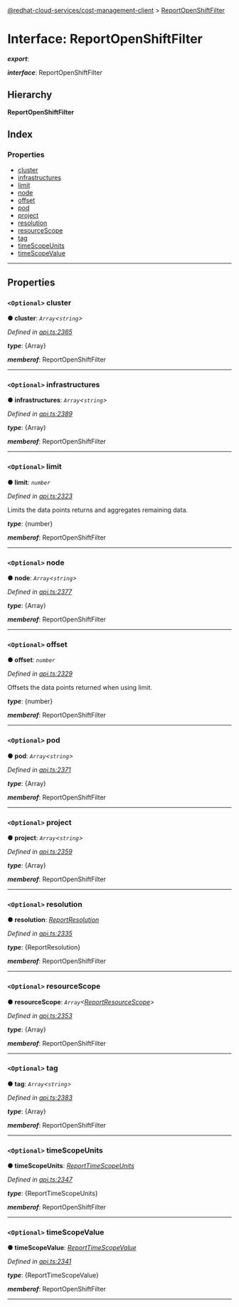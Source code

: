 [@redhat-cloud-services/cost-management-client](../README.md) > [ReportOpenShiftFilter](../interfaces/reportopenshiftfilter.md)

# Interface: ReportOpenShiftFilter

*__export__*: 

*__interface__*: ReportOpenShiftFilter

## Hierarchy

**ReportOpenShiftFilter**

## Index

### Properties

* [cluster](reportopenshiftfilter.md#cluster)
* [infrastructures](reportopenshiftfilter.md#infrastructures)
* [limit](reportopenshiftfilter.md#limit)
* [node](reportopenshiftfilter.md#node)
* [offset](reportopenshiftfilter.md#offset)
* [pod](reportopenshiftfilter.md#pod)
* [project](reportopenshiftfilter.md#project)
* [resolution](reportopenshiftfilter.md#resolution)
* [resourceScope](reportopenshiftfilter.md#resourcescope)
* [tag](reportopenshiftfilter.md#tag)
* [timeScopeUnits](reportopenshiftfilter.md#timescopeunits)
* [timeScopeValue](reportopenshiftfilter.md#timescopevalue)

---

## Properties

<a id="cluster"></a>

### `<Optional>` cluster

**● cluster**: *`Array`<`string`>*

*Defined in [api.ts:2365](https://github.com/RedHatInsights/javascript-clients/blob/master/packages/cost-management/api.ts#L2365)*

*__type__*: {Array}

*__memberof__*: ReportOpenShiftFilter

___
<a id="infrastructures"></a>

### `<Optional>` infrastructures

**● infrastructures**: *`Array`<`string`>*

*Defined in [api.ts:2389](https://github.com/RedHatInsights/javascript-clients/blob/master/packages/cost-management/api.ts#L2389)*

*__type__*: {Array}

*__memberof__*: ReportOpenShiftFilter

___
<a id="limit"></a>

### `<Optional>` limit

**● limit**: *`number`*

*Defined in [api.ts:2323](https://github.com/RedHatInsights/javascript-clients/blob/master/packages/cost-management/api.ts#L2323)*

Limits the data points returns and aggregates remaining data.

*__type__*: {number}

*__memberof__*: ReportOpenShiftFilter

___
<a id="node"></a>

### `<Optional>` node

**● node**: *`Array`<`string`>*

*Defined in [api.ts:2377](https://github.com/RedHatInsights/javascript-clients/blob/master/packages/cost-management/api.ts#L2377)*

*__type__*: {Array}

*__memberof__*: ReportOpenShiftFilter

___
<a id="offset"></a>

### `<Optional>` offset

**● offset**: *`number`*

*Defined in [api.ts:2329](https://github.com/RedHatInsights/javascript-clients/blob/master/packages/cost-management/api.ts#L2329)*

Offsets the data points returned when using limit.

*__type__*: {number}

*__memberof__*: ReportOpenShiftFilter

___
<a id="pod"></a>

### `<Optional>` pod

**● pod**: *`Array`<`string`>*

*Defined in [api.ts:2371](https://github.com/RedHatInsights/javascript-clients/blob/master/packages/cost-management/api.ts#L2371)*

*__type__*: {Array}

*__memberof__*: ReportOpenShiftFilter

___
<a id="project"></a>

### `<Optional>` project

**● project**: *`Array`<`string`>*

*Defined in [api.ts:2359](https://github.com/RedHatInsights/javascript-clients/blob/master/packages/cost-management/api.ts#L2359)*

*__type__*: {Array}

*__memberof__*: ReportOpenShiftFilter

___
<a id="resolution"></a>

### `<Optional>` resolution

**● resolution**: *[ReportResolution](../enums/reportresolution.md)*

*Defined in [api.ts:2335](https://github.com/RedHatInsights/javascript-clients/blob/master/packages/cost-management/api.ts#L2335)*

*__type__*: {ReportResolution}

*__memberof__*: ReportOpenShiftFilter

___
<a id="resourcescope"></a>

### `<Optional>` resourceScope

**● resourceScope**: *`Array`<[ReportResourceScope](../enums/reportresourcescope.md)>*

*Defined in [api.ts:2353](https://github.com/RedHatInsights/javascript-clients/blob/master/packages/cost-management/api.ts#L2353)*

*__type__*: {Array}

*__memberof__*: ReportOpenShiftFilter

___
<a id="tag"></a>

### `<Optional>` tag

**● tag**: *`Array`<`string`>*

*Defined in [api.ts:2383](https://github.com/RedHatInsights/javascript-clients/blob/master/packages/cost-management/api.ts#L2383)*

*__type__*: {Array}

*__memberof__*: ReportOpenShiftFilter

___
<a id="timescopeunits"></a>

### `<Optional>` timeScopeUnits

**● timeScopeUnits**: *[ReportTimeScopeUnits](../enums/reporttimescopeunits.md)*

*Defined in [api.ts:2347](https://github.com/RedHatInsights/javascript-clients/blob/master/packages/cost-management/api.ts#L2347)*

*__type__*: {ReportTimeScopeUnits}

*__memberof__*: ReportOpenShiftFilter

___
<a id="timescopevalue"></a>

### `<Optional>` timeScopeValue

**● timeScopeValue**: *[ReportTimeScopeValue](../enums/reporttimescopevalue.md)*

*Defined in [api.ts:2341](https://github.com/RedHatInsights/javascript-clients/blob/master/packages/cost-management/api.ts#L2341)*

*__type__*: {ReportTimeScopeValue}

*__memberof__*: ReportOpenShiftFilter

___

